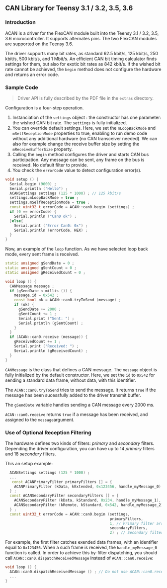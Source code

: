 ## CAN Library for Teensy 3.1 / 3.2, 3.5, 3.6

### Introduction
ACAN is a driver for the FlexCAN module built into the Teensy 3.1 / 3.2, 3.5, 3.6 microcontroller. It supports alternates pins. The two FlexCAN modules are supported on the Teensy 3.6.

The driver supports many bit rates, as standard 62.5 kbit/s, 125 kbit/s, 250 kbit/s, 500 kbit/s, and 1 Mbit/s. An efficient CAN bit timing calculator finds settings for them, but also for exotic bit rates as 842 kbit/s. If the wished bit rate cannot be achieved, the `begin` method does not configure the hardware and returns an error code.

### Sample Code

> Driver API is fully described by the PDF file in the `extras` directory.

Configuration is a four-step operation.

1. Instanciation of the `settings` object : the constructor has one parameter: the wished CAN bit rate. The `settings` is fully initialized.
2. You can override default settings. Here, we set the `mLoopBackMode` and `mSelfReceptionMode` properties to true, enabling to run demo code without any additional hardware (no CAN transceiver needed). We can also for example change the receive buffer size by setting the `mReceiveBufferSize` property.
3. Calling the `begin` method configures the driver and starts CAN bus participation. Any message can be sent, any frame on the bus is received. No default filter to provide.
4. You check the `errorCode` value to detect configuration error(s).

```cpp
void setup () {
  Serial.begin (9600) ;
  Serial.println ("Hello") ;
  ACANSettings settings (125 * 1000) ; // 125 kbit/s
  settings.mLoopBackMode = true ;
  settings.mSelfReceptionMode = true ;
  const uint32_t errorCode = ACAN::can0.begin (settings) ;
  if (0 == errorCode) {
    Serial.println ("Can0 ok") ;
  }else{
    Serial.print ("Error Can0: 0x") ;
    Serial.println (errorCode, HEX) ;
  }
}
```

Now, an example of the `loop` function. As we have selected loop back mode, every sent frame is received.

```cpp
static unsigned gSendDate = 0 ;
static unsigned gSentCount = 0 ;
static unsigned gReceivedCount = 0 ;

void loop () {
  CANMessage message ;
  if (gSendDate < millis ()) {
    message.id = 0x542 ;
    const bool ok = ACAN::can0.tryToSend (message) ;
    if (ok) {
      gSendDate += 2000 ;
      gSentCount += 1 ;
      Serial.print ("Sent: ") ;
      Serial.println (gSentCount) ;
    }
  }
  if (ACAN::can0.receive (message)) {
    gReceivedCount += 1 ;
    Serial.print ("Received: ") ;
    Serial.println (gReceivedCount) ;
  }
}
```
`CANMessage` is the class that defines a CAN message. The `message` object is fully initialized by the default constructor. Here, we set the `id` to `0x542` for sending a standard data frame, without data, with this identifier.

The `ACAN::can0.tryToSend` tries to send the message. It returns `true` if the message has been sucessfully added to the driver transmit buffer.

The `gSendDate` variable handles sending a CAN message every 2000 ms.

`ACAN::can0.receive` returns `true` if a message has been received, and assigned to the `message`argument.

### Use of Optional Reception Filtering

The hardware defines two kinds of filters: *primary* and *secondary* filters. Depending the driver configuration, you can have up to 14 *primary* filters and 18 *secondary* filters.

This an setup example:

```cpp
  ACANSettings settings (125 * 1000) ;
  ...
   const ACANPrimaryFilter primaryFilters [] = {
    ACANPrimaryFilter (kData, kExtended, 0x123456, handle_myMessage_0)
  } ;
  const ACANSecondaryFilter secondaryFilters [] = {
    ACANSecondaryFilter (kData, kStandard, 0x234, handle_myMessage_1),
    ACANSecondaryFilter (kRemote, kStandard, 0x542, handle_myMessage_2)
  } ;
  const uint32_t errorCode = ACAN::can0.begin (settings,
                                               primaryFilters, 
                                               1, // Primary filter array size
                                               secondaryFilters,
                                               2) ; // Secondary filter array size
```
For example, the first filter catches exended data frames, with an identifier equal to `0x123456`. When a such frame is received, the `handle_myMessage_0` function is called. In order to achieve this by-filter dispatching, you should call `ACAN::can0.dispatchReceivedMessage` instead of `ACAN::can0.receive`:


```cpp
void loop () {
  ACAN::can0.dispatchReceivedMessage () ; // Do not use ACAN::can0.receive any more
  ...
}
```
